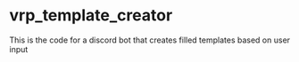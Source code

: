 # vrp_template_creator
This is the code for a discord bot that creates filled templates based on user input
